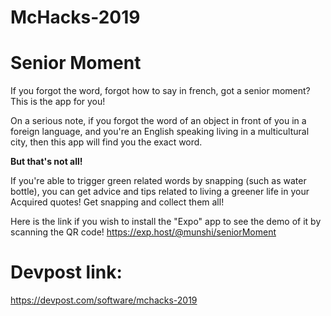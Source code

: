 # McHacks-2019

# Senior Moment
If you forgot the word, forgot how to say in french, got a senior moment? This is the app for you! 

On a serious note, if you forgot the word of an object in front of you in a foreign language, and you're an English speaking living in a multicultural city, then this app will find you the exact word. 

**But that's not all!**

If you're able to trigger green related words by snapping (such as water bottle), you can get advice and tips related to living a greener life in your Acquired quotes! Get snapping and collect them all!

Here is the link if you wish to install the "Expo" app to see the demo of it by scanning the QR code!
https://exp.host/@munshi/seniorMoment

# Devpost link:
https://devpost.com/software/mchacks-2019
